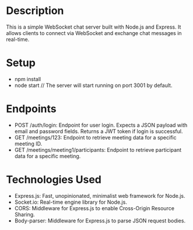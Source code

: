 # Description
This is a simple WebSocket chat server built with Node.js and Express. It allows clients to connect via WebSocket and exchange chat messages in real-time.

# Setup
 - npm install
 - node start // The server will start running on port 3001 by default.

# Endpoints
 - POST /auth/login: Endpoint for user login. Expects a JSON payload with email and password fields. Returns a JWT token if login is successful.
 - GET /meetings/123: Endpoint to retrieve meeting data for a specific meeting ID.
 - GET /meetings/meeting1/participants: Endpoint to retrieve participant data for a specific meeting.

# Technologies Used
 - Express.js: Fast, unopinionated, minimalist web framework for Node.js.
 - Socket.io: Real-time engine library for Node.js.
 - CORS: Middleware for Express.js to enable Cross-Origin Resource Sharing.
 - Body-parser: Middleware for Express.js to parse JSON request bodies.
